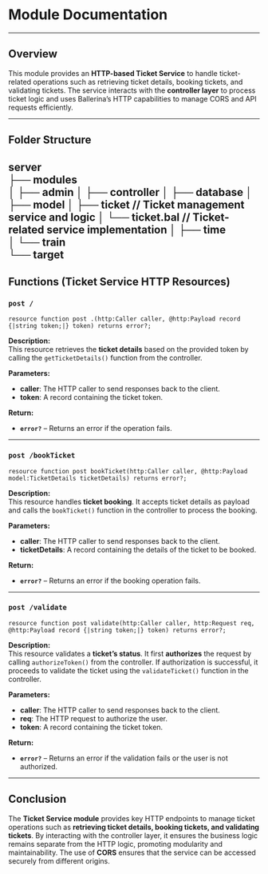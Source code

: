 # Module Documentation

---

## Overview  
This module provides an **HTTP-based Ticket Service** to handle ticket-related operations such as retrieving ticket details, booking tickets, and validating tickets. The service interacts with the **controller layer** to process ticket logic and uses Ballerina’s HTTP capabilities to manage CORS and API requests efficiently.

---

## Folder Structure  
server           
├── modules                
│   ├── admin
│   ├── controller 
│   ├── database 
│   ├── model
│   ├── ticket                // Ticket management service and logic
│       └── ticket.bal        // Ticket-related service implementation
│   ├── time                 
│   └── train       
└── target                   
---

## Functions (Ticket Service HTTP Resources)  

### `post /`  
```ballerina
resource function post .(http:Caller caller, @http:Payload record {|string token;|} token) returns error?;
```
**Description:**  
This resource retrieves the **ticket details** based on the provided token by calling the `getTicketDetails()` function from the controller.

**Parameters:**  
- **caller**: The HTTP caller to send responses back to the client.
- **token**: A record containing the ticket token.

**Return:**  
- **`error?`** – Returns an error if the operation fails.

---

### `post /bookTicket`  
```ballerina
resource function post bookTicket(http:Caller caller, @http:Payload model:TicketDetails ticketDetails) returns error?;
```
**Description:**  
This resource handles **ticket booking**. It accepts ticket details as payload and calls the `bookTicket()` function in the controller to process the booking.

**Parameters:**  
- **caller**: The HTTP caller to send responses back to the client.
- **ticketDetails**: A record containing the details of the ticket to be booked.

**Return:**  
- **`error?`** – Returns an error if the booking operation fails.

---

### `post /validate`  
```ballerina
resource function post validate(http:Caller caller, http:Request req, @http:Payload record {|string token;|} token) returns error?;
```
**Description:**  
This resource validates a **ticket’s status**. It first **authorizes** the request by calling `authorizeToken()` from the controller. If authorization is successful, it proceeds to validate the ticket using the `validateTicket()` function in the controller.

**Parameters:**  
- **caller**: The HTTP caller to send responses back to the client.
- **req**: The HTTP request to authorize the user.
- **token**: A record containing the ticket token.

**Return:**  
- **`error?`** – Returns an error if the validation fails or the user is not authorized.

---

## Conclusion  
The **Ticket Service module** provides key HTTP endpoints to manage ticket operations such as **retrieving ticket details, booking tickets, and validating tickets**. By interacting with the controller layer, it ensures the business logic remains separate from the HTTP logic, promoting modularity and maintainability. The use of **CORS** ensures that the service can be accessed securely from different origins.